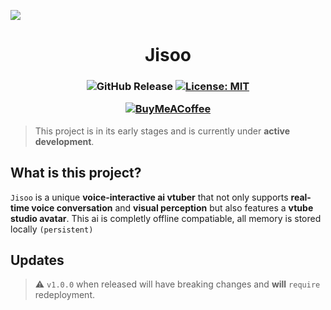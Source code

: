 ![](https://cdn.discordapp.com/attachments/1345520894008627203/1345520948308349019/image.png?ex=67c4d988&is=67c38808&hm=b2058f59e7989e2d33073084fb852815a037ced4f602e01e69809da23b6f47ed&)

<h1 align="center">Jisoo</h1>
<h3 align="center">

![GitHub Release](https://img.shields.io/github/v/release/shinhyesundev/jisoo)
[![License: MIT](https://img.shields.io/github/license/shinhyesundev/jisoo.svg?style=flat-square&color=yellow)](https://github.com/shinhyesundev/jisoo/blob/main/LICENSE)

[![BuyMeACoffee](https://img.shields.io/badge/Buy%20Me%20a%20Coffee-ffdd00?style=for-the-badge&logo=buy-me-a-coffee&logoColor=black)](https://www.buymeacoffee.com/shinhyesun)

</h3>

> This project is in its early stages and is currently under **active development**.

## What is this project?

`Jisoo` is a unique **voice-interactive ai vtuber** that not only supports **real-time voice conversation** and **visual perception** but also features a **vtube studio avatar**.
This ai is completly offline compatiable, all memory is stored locally `(persistent)`

## Updates

> :warning: `v1.0.0` when released will have breaking changes and **will** `require` redeployment.
